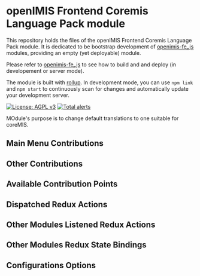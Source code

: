 # openIMIS Frontend Coremis Language Pack module
This repository holds the files of the openIMIS Frontend Coremis Language Pack module.
It is dedicated to be bootstrap development of [openimis-fe_js](https://github.com/openimis/openimis-fe_js) modules, providing an empty (yet deployable) module.

Please refer to [openimis-fe_js](https://github.com/openimis/openimis-fe_js) to see how to build and and deploy (in developement or server mode).

The module is built with [rollup](https://rollupjs.org/).
In development mode, you can use `npm link` and `npm start` to continuously scan for changes and automatically update your development server.

[![License: AGPL v3](https://img.shields.io/badge/License-AGPL%20v3-blue.svg)](https://www.gnu.org/licenses/agpl-3.0)
[![Total alerts](https://img.shields.io/lgtm/alerts/g/openimis/openimis-fe-tasks_management_js.svg?logo=lgtm&logoWidth=18)](https://lgtm.com/projects/g/openimis/openimis-fe-tasks_management_js/alerts/)

MOdule's purpose is to change default translations to one suitable for coreMIS.

## Main Menu Contributions

## Other Contributions

## Available Contribution Points

## Dispatched Redux Actions


## Other Modules Listened Redux Actions

## Other Modules Redux State Bindings

## Configurations Options
